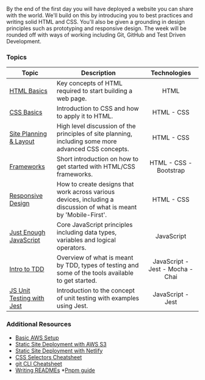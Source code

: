 By the end of the first day you will have deployed a website you can share with the world. We'll build on this by introducing you to best practices and writing solid HTML and CSS. You'll also be given a grounding in design principles such as prototyping and responsive design. The week will be rounded off with ways of working including Git, GitHub and Test Driven Development.

### Topics

| Topic | Description | Technologies |
|-------|-------------|:------------:|
| [HTML Basics](https://github.com/getfutureproof/fp_guides_wiki/wiki/HTML-Basics) | Key concepts of HTML required to start building a web page. | HTML |
| [CSS Basics](https://github.com/getfutureproof/fp_guides_wiki/wiki/CSS-Basics) | Introduction to CSS and how to apply it to HTML. | HTML - CSS | 
| [Site Planning & Layout](https://github.com/getfutureproof/fp_guides_wiki/wiki/Site-Planning-and-Layout) | High level discussion of the principles of site planning, including some more advanced CSS concepts. | HTML - CSS |
| [Frameworks](https://github.com/getfutureproof/fp_guides_wiki/wiki/Frameworks) | Short introduction on how to get started with HTML/CSS frameworks. | HTML - CSS - Bootstrap |
| [Responsive Design](https://github.com/getfutureproof/fp_guides_wiki/wiki/Responsive-Design) | How to create designs that work across various devices, including a discussion of what is meant by 'Mobile-First'. | HTML - CSS |
| [Just Enough JavaScript](https://github.com/getfutureproof/fp_guides_wiki/wiki/Just-Enough-JavaScript) | Core JavaScript principles including data types, variables and logical operators. | JavaScript |
| [Intro to TDD](https://github.com/getfutureproof/fp_guides_wiki/wiki/Intro-to-TDD) | Overview of what is meant by TDD, types of testing and some of the tools available to get started. | JavaScript - Jest - Mocha - Chai |
| [JS Unit Testing with Jest](https://github.com/getfutureproof/fp_guides_wiki/wiki/JS-Unit-Testing-with-Jest) | Introduction to the concept of unit testing with examples using Jest. | JavaScript - Jest |

### Additional Resources
* [Basic AWS Setup](https://github.com/getfutureproof/fp_guides_wiki/wiki/Basic-AWS-Setup)
* [Static Site Deployment with AWS S3](https://github.com/getfutureproof/fp_guides_wiki/wiki/Deployment-101-with-AWS-S3)
* [Static Site Deployment with Netlify](https://github.com/getfutureproof/fp_guides_wiki/wiki/Deploy-101)
* [CSS Selectors Cheatsheet](https://github.com/getfutureproof/fp_guides_wiki/wiki/CSS-Selectors-Cheatsheet)
* [git CLI Cheatsheet](https://github.com/getfutureproof/fp_guides_wiki/wiki/git-CLI-Cheatsheet)
* [Writing READMEs](https://github.com/getfutureproof/fp_guides_wiki/wiki/Writing-READMEs)
*[Pnpm guide](https://github.com/getfutureproof/fp_guides_wiki/wiki/Pnpm)